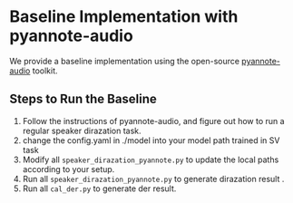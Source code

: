 # Baseline Implementation with pyannote-audio

We provide a baseline implementation using the open-source [pyannote-audio](https://github.com/pyannote/pyannote-audio/tree/develop) toolkit.

## Steps to Run the Baseline

1. Follow the instructions of pyannote-audio, and figure out how to run a regular speaker dirazation task.
2. change the config.yaml in ./model into your model path trained in SV task
3. Modify all `speaker_dirazation_pyannote.py` to update the local paths according to your setup.
4. Run all `speaker_dirazation_pyannote.py` to generate dirazation result .
5. Run all `cal_der.py` to generate der result.